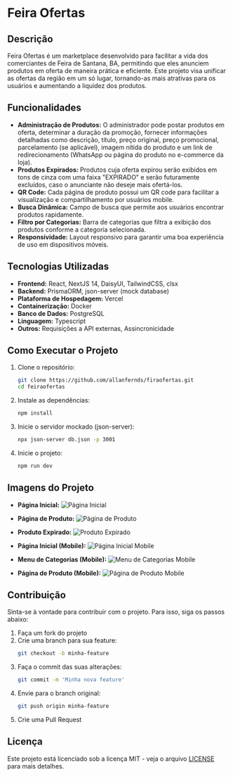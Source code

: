 # Feira Ofertas

## Descrição

Feira Ofertas é um marketplace desenvolvido para facilitar a vida dos comerciantes de Feira de Santana, BA, permitindo que eles anunciem produtos em oferta de maneira prática e eficiente. Este projeto visa unificar as ofertas da região em um só lugar, tornando-as mais atrativas para os usuários e aumentando a liquidez dos produtos.

## Funcionalidades

- **Administração de Produtos:** O administrador pode postar produtos em oferta, determinar a duração da promoção, fornecer informações detalhadas como descrição, título, preço original, preço promocional, parcelamento (se aplicável), imagem nítida do produto e um link de redirecionamento (WhatsApp ou página do produto no e-commerce da loja).
- **Produtos Expirados:** Produtos cuja oferta expirou serão exibidos em tons de cinza com uma faixa "EXPIRADO" e serão futuramente excluídos, caso o anunciante não deseje mais ofertá-los.
- **QR Code:** Cada página de produto possui um QR code para facilitar a visualização e compartilhamento por usuários mobile.
- **Busca Dinâmica:** Campo de busca que permite aos usuários encontrar produtos rapidamente.
- **Filtro por Categorias:** Barra de categorias que filtra a exibição dos produtos conforme a categoria selecionada.
- **Responsividade:** Layout responsivo para garantir uma boa experiência de uso em dispositivos móveis.

## Tecnologias Utilizadas

- **Frontend:** React, NextJS 14, DaisyUI, TailwindCSS, clsx
- **Backend:** PrismaORM, json-server (mock database)
- **Plataforma de Hospedagem:** Vercel
- **Containerização:** Docker
- **Banco de Dados:** PostgreSQL
- **Linguagem:** Typescript
- **Outros:** Requisições a API externas, Assincronicidade

## Como Executar o Projeto

1. Clone o repositório:
    ```bash
    git clone https://github.com/allanfernds/firaofertas.git
    cd feiraofertas
    ```

2. Instale as dependências:
    ```bash
    npm install
    ```

3. Inicie o servidor mockado (json-server):
    ```bash
    npx json-server db.json -p 3001
    ```

4. Inicie o projeto:
    ```bash
    npm run dev
    ```

## Imagens do Projeto

- **Página Inicial:**
  ![Página Inicial](https://github.com/allanfernds/firaofertas/blob/53824469870e70295957a49ed13815052ba38f0b/screenshots/image.png)

- **Página de Produto:**
  ![Página de Produto](https://github.com/allanfernds/firaofertas/blob/53824469870e70295957a49ed13815052ba38f0b/screenshots/image2.png)

- **Produto Expirado:**
  ![Produto Expirado](https://github.com/allanfernds/firaofertas/blob/53824469870e70295957a49ed13815052ba38f0b/screenshots/image3.png)

- **Página Inicial (Mobile):**
  ![Página Inicial Mobile](https://github.com/allanfernds/firaofertas/blob/c78864712e84db23ba27aa1a31dfd08e80c544db/screenshots/image%20mobile2.png)

- **Menu de Categorias (Mobile):**
  ![Menu de Categorias Mobile](https://github.com/allanfernds/firaofertas/blob/c78864712e84db23ba27aa1a31dfd08e80c544db/screenshots/image%20mobile3.png)

- **Página de Produto (Mobile):**
  ![Página de Produto Mobile](https://github.com/allanfernds/firaofertas/blob/c78864712e84db23ba27aa1a31dfd08e80c544db/screenshots/image%20mobile.png)

## Contribuição

Sinta-se à vontade para contribuir com o projeto. Para isso, siga os passos abaixo:

1. Faça um fork do projeto
2. Crie uma branch para sua feature:
    ```bash
    git checkout -b minha-feature
    ```
3. Faça o commit das suas alterações:
    ```bash
    git commit -m 'Minha nova feature'
    ```
4. Envie para o branch original:
    ```bash
    git push origin minha-feature
    ```
5. Crie uma Pull Request

## Licença

Este projeto está licenciado sob a licença MIT - veja o arquivo [LICENSE](LICENSE) para mais detalhes.
